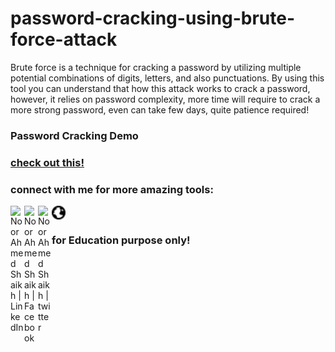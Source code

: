 # password-cracking-using-brute-force-attack
Brute force is a technique for cracking a password by utilizing multiple potential combinations of digits, letters, and also punctuations.
By using this tool you can understand that how this attack works to crack a password, however, it relies on password complexity, more time will require to crack a more strong password, even can take few days, quite patience required!
### Password Cracking Demo
### <a href="https://technicalfaraz.com/brute-force-password-cracker-using-python/">check out this!</a><br>

### connect with me for more amazing tools:
[<img align="center" alt="Noor Ahmed Shaikh | blog" width="22px" src="https://raw.githubusercontent.com/iconic/open-iconic/master/svg/globe.svg" />][website]
[<img align="left" alt="Noor Ahmed Shaikh | LinkedIn" width="22px" src="https://cdn.jsdelivr.net/npm/simple-icons@v3/icons/linkedin.svg" />][linkedin]
[<img align="left" alt="Noor Ahmed Shaikh | Facebook" width="22px" src="https://cdn.jsdelivr.net/npm/simple-icons@v3/icons/facebook.svg" />][facebook]
[<img align="left" alt="Noor Ahmed Shaikh | twitter" width="22px" src="https://cdn.jsdelivr.net/npm/simple-icons@v3/icons/twitter.svg" />][twitter]<br>

[website]: https://technicalfaraz.com/author/noor_ahmed/
[twitter]: https://www.twitter.com/NoorShykh54?s=09
[facebook]: https://web.facebook.com/profile.php?id=100010125183183/
[linkedin]: https://www.linkedin.com/in/noor-ahmed-shaikh-2989691b4/

### for Education purpose only!
